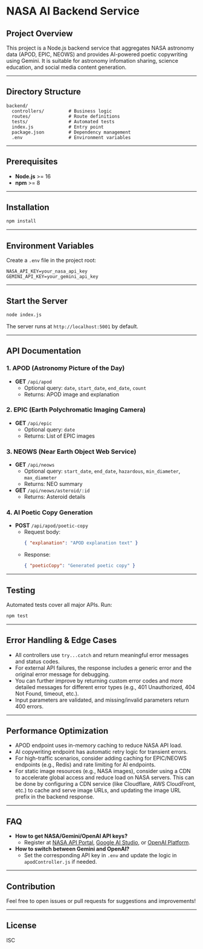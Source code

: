 # NASA AI Backend Service

## Project Overview

This project is a Node.js backend service that aggregates NASA astronomy data (APOD, EPIC, NEOWS) and provides AI-powered poetic copywriting using Gemini. It is suitable for astronomy infomation sharing, science education, and social media content generation.

---

## Directory Structure

```
backend/
  controllers/         # Business logic
  routes/              # Route definitions
  tests/               # Automated tests
  index.js             # Entry point
  package.json         # Dependency management
  .env                 # Environment variables
```

---

## Prerequisites

- **Node.js** >= 16
- **npm** >= 8

---

## Installation

```bash
npm install
```

---

## Environment Variables

Create a `.env` file in the project root:

```
NASA_API_KEY=your_nasa_api_key
GEMINI_API_KEY=your_gemini_api_key
```

---

## Start the Server

```bash
node index.js
```

The server runs at `http://localhost:5001` by default.

---

## API Documentation

### 1. APOD (Astronomy Picture of the Day)

- **GET** `/api/apod`
  - Optional query: `date`, `start_date`, `end_date`, `count`
  - Returns: APOD image and explanation

### 2. EPIC (Earth Polychromatic Imaging Camera)

- **GET** `/api/epic`
  - Optional query: `date`
  - Returns: List of EPIC images

### 3. NEOWS (Near Earth Object Web Service)

- **GET** `/api/neows`
  - Optional query: `start_date`, `end_date`, `hazardous`, `min_diameter`, `max_diameter`
  - Returns: NEO summary
- **GET** `/api/neows/asteroid/:id`
  - Returns: Asteroid details

### 4. AI Poetic Copy Generation

- **POST** `/api/apod/poetic-copy`
  - Request body:
    ```json
    { "explanation": "APOD explanation text" }
    ```
  - Response:
    ```json
    { "poeticCopy": "Generated poetic copy" }
    ```

---

## Testing

Automated tests cover all major APIs. Run:

```bash
npm test
```

---

## Error Handling & Edge Cases

- All controllers use `try...catch` and return meaningful error messages and status codes.
- For external API failures, the response includes a generic error and the original error message for debugging.
- You can further improve by returning custom error codes and more detailed messages for different error types (e.g., 401 Unauthorized, 404 Not Found, timeout, etc.).
- Input parameters are validated, and missing/invalid parameters return 400 errors.

---

## Performance Optimization

- APOD endpoint uses in-memory caching to reduce NASA API load.
- AI copywriting endpoint has automatic retry logic for transient errors.
- For high-traffic scenarios, consider adding caching for EPIC/NEOWS endpoints (e.g., Redis) and rate limiting for AI endpoints.
- For static image resources (e.g., NASA images), consider using a CDN to accelerate global access and reduce load on NASA servers. This can be done by configuring a CDN service (like Cloudflare, AWS CloudFront, etc.) to cache and serve image URLs, and updating the image URL prefix in the backend response.

---

## FAQ

- **How to get NASA/Gemini/OpenAI API keys?**
  - Register at [NASA API Portal](https://api.nasa.gov/), [Google AI Studio](https://aistudio.google.com/app/apikey), or [OpenAI Platform](https://platform.openai.com/account/api-keys).
- **How to switch between Gemini and OpenAI?**
  - Set the corresponding API key in `.env` and update the logic in `apodController.js` if needed.

---

## Contribution

Feel free to open issues or pull requests for suggestions and improvements!

---

## License

ISC

